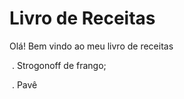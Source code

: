 # Livro de Receitas 



Olá! Bem vindo ao meu livro de receitas

​	.	Strogonoff de frango;

​	.	Pavê
